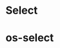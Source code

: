 # Select

# os-select
<component-demo html="components/select/docs/select.demo.html"></component-demo>